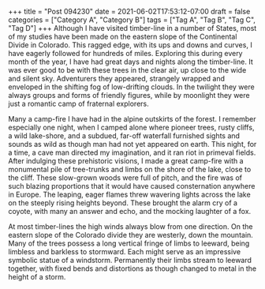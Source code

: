 +++
title = "Post 094230"
date = 2021-06-02T17:53:12-07:00
draft = false
categories = ["Category A", "Category B"]
tags = ["Tag A", "Tag B", "Tag C", "Tag D"]
+++
Although I have visited timber-line in a number of States, most of my studies have been made on the eastern slope of the Continental Divide in Colorado. This ragged edge, with its ups and downs and curves, I have eagerly followed for hundreds of miles. Exploring this during every month of the year, I have had great days and nights along the timber-line. It was ever good to be with these trees in the clear air, up close to the wide and silent sky. Adventurers they appeared, strangely wrapped and enveloped in the shifting fog of low-drifting clouds. In the twilight they were always groups and forms of friendly figures, while by moonlight they were just a romantic camp of fraternal explorers.

Many a camp-fire I have had in the alpine outskirts of the forest. I remember especially one night, when I camped alone where pioneer trees, rusty cliffs, a wild lake-shore, and a subdued, far-off waterfall furnished sights and sounds as wild as though man had not yet appeared on earth. This night, for a time, a cave man directed my imagination, and it ran riot in primeval fields. After indulging these prehistoric visions, I made a great camp-fire with a monumental pile of tree-trunks and limbs on the shore of the lake, close to the cliff. These slow-grown woods were full of pitch, and the fire was of such blazing proportions that it would have caused consternation anywhere in Europe. The leaping, eager flames threw wavering lights across the lake on the steeply rising heights beyond. These brought the alarm cry of a coyote, with many an answer and echo, and the mocking laughter of a fox.

At most timber-lines the high winds always blow from one direction. On the eastern slope of the Colorado divide they are westerly, down the mountain. Many of the trees possess a long vertical fringe of limbs to leeward, being limbless and barkless to stormward. Each might serve as an impressive symbolic statue of a windstorm. Permanently their limbs stream to leeward together, with fixed bends and distortions as though changed to metal in the height of a storm.
